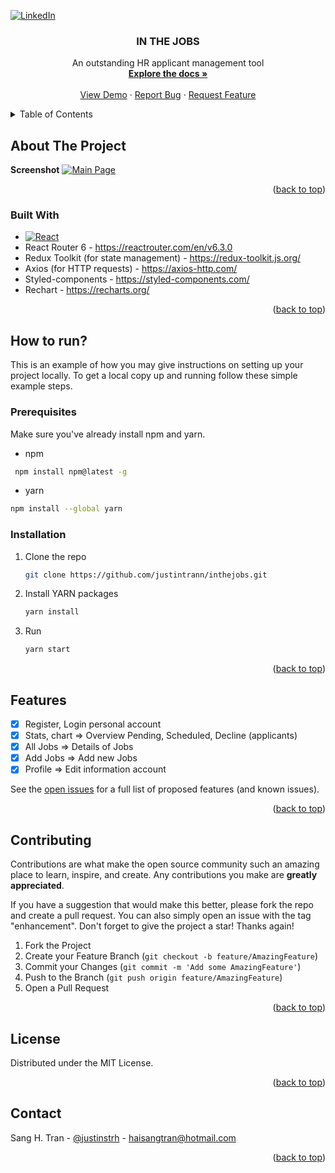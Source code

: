 
<!-- Improved compatibility of back to top link: See: https://github.com/othneildrew/Best-README-Template/pull/73 -->
<a name="readme-top"></a>

<!-- PROJECT SHIELDS -->
<!--
*** I'm using markdown "reference style" links for readability.
*** Reference links are enclosed in brackets [ ] instead of parentheses ( ).
*** See the bottom of this document for the declaration of the reference variables
*** for contributors-url, forks-url, etc. This is an optional, concise syntax you may use.
*** https://www.markdownguide.org/basic-syntax/#reference-style-links
-->
[![LinkedIn][linkedin-shield]][linkedin-url]



<!-- PROJECT LOGO -->
<h3 align="center">IN THE JOBS</h3>

  <p align="center">
    An outstanding HR applicant management tool
    <br />
    <a href="https://github.com/justintrann/inthejobs"><strong>Explore the docs »</strong></a>
    <br />
    <br />
    <a href="https://inthejobs.vercel.app">View Demo</a>
    ·
    <a href="https://github.com/justintrann/inthejobs/issues">Report Bug</a>
    ·
    <a href="https://github.com/justintrann/inthejobs/issues">Request Feature</a>
  </p>
</div>



<!-- TABLE OF CONTENTS -->
<details>
  <summary>Table of Contents</summary>
  <ol>
    <li>
      <a href="#about-the-project">About The Project</a>
      <ul>
        <li><a href="#built-with">Built With</a></li>
      </ul>
    </li>
    <li>
      <a href="#how-to-run">How to run?</a>
      <ul>
        <li><a href="#prerequisites">Prerequisites</a></li>
        <li><a href="#installation">Installation</a></li>
      </ul>
    </li>
    <li><a href="#usage">Usage</a></li>
    <li><a href="#features">Features</a></li>
    <li><a href="#contributing">Contributing</a></li>
    <li><a href="#license">License</a></li>
    <li><a href="#contact">Contact</a></li>

  </ol>
</details>



<!-- ABOUT THE PROJECT -->
## About The Project
**Screenshot**
[![Main Page][product-screenshot]]()



<p align="right">(<a href="#readme-top">back to top</a>)</p>


### Built With

* [![React][React.js]][React-url]
* React Router 6 - https://reactrouter.com/en/v6.3.0
* Redux Toolkit (for state management) - https://redux-toolkit.js.org/
* Axios (for HTTP requests) - https://axios-http.com/
* Styled-components - https://styled-components.com/
* Rechart - https://recharts.org/
<p align="right">(<a href="#readme-top">back to top</a>)</p>



<!-- GETTING STARTED -->
## How to run?

This is an example of how you may give instructions on setting up your project locally.
To get a local copy up and running follow these simple example steps.

### Prerequisites

Make sure you've already install npm and yarn.
* npm
 ```sh
  npm install npm@latest -g
  ```
 * yarn
  ```sh
  npm install --global yarn
  ```
  

### Installation

1. Clone the repo
   ```sh
   git clone https://github.com/justintrann/inthejobs.git
   ```
3. Install YARN packages
   ```sh
   yarn install
   ```
4. Run 
   ```sh
   yarn start
   ```

<p align="right">(<a href="#readme-top">back to top</a>)</p>


<!-- Features-->
## Features
- [x] Register, Login personal account
- [x] Stats, chart => Overview Pending, Scheduled, Decline (applicants)
- [x] All Jobs => Details of Jobs
- [x] Add Jobs => Add new Jobs
- [x] Profile => Edit information account

See the [open issues](https://github.com/github_username/repo_name/issues) for a full list of proposed features (and known issues).

<p align="right">(<a href="#readme-top">back to top</a>)</p>



<!-- CONTRIBUTING -->
## Contributing

Contributions are what make the open source community such an amazing place to learn, inspire, and create. Any contributions you make are **greatly appreciated**.

If you have a suggestion that would make this better, please fork the repo and create a pull request. You can also simply open an issue with the tag "enhancement".
Don't forget to give the project a star! Thanks again!

1. Fork the Project
2. Create your Feature Branch (`git checkout -b feature/AmazingFeature`)
3. Commit your Changes (`git commit -m 'Add some AmazingFeature'`)
4. Push to the Branch (`git push origin feature/AmazingFeature`)
5. Open a Pull Request

<p align="right">(<a href="#readme-top">back to top</a>)</p>



<!-- LICENSE -->
## License

Distributed under the MIT License.

<p align="right">(<a href="#readme-top">back to top</a>)</p>



<!-- CONTACT -->
## Contact

Sang H. Tran - [@justinstrh](https://twitter.com/justinstrh) - haisangtran@hotmail.com


<p align="right">(<a href="#readme-top">back to top</a>)</p>







<!-- MARKDOWN LINKS & IMAGES -->
<!-- https://www.markdownguide.org/basic-syntax/#reference-style-links -->

[product-screenshot]:https://i.postimg.cc/L61SVC4y/122121.jpg
[contributors-shield]: https://img.shields.io/github/contributors/github_username/repo_name.svg?style=for-the-badge
[contributors-url]: https://github.com/justintrann/inthejobs/graphs/contributors
[forks-shield]: https://img.shields.io/github/forks/github_username/repo_name.svg?style=for-the-badge
[forks-url]: https://github.com/github_username/repo_name/network/members
[stars-shield]: https://img.shields.io/github/stars/github_username/repo_name.svg?style=for-the-badge
[stars-url]: https://github.com/justintrann/inthejobs/stargazers
[issues-shield]: https://img.shields.io/github/issues/github_username/repo_name.svg?style=for-the-badge
[issues-url]: https://github.com/github_username/repo_name/issues
[license-shield]: https://img.shields.io/github/license/github_username/repo_name.svg?style=for-the-badge
[license-url]: https://github.com/github_username/repo_name/blob/master/LICENSE.txt
[linkedin-shield]: https://img.shields.io/badge/-LinkedIn-black.svg?style=for-the-badge&logo=linkedin&colorB=555
[linkedin-url]: https://www.linkedin.com/in/haisangtran/
[product-screenshot]: images/screenshot.png
[Next.js]: https://img.shields.io/badge/next.js-000000?style=for-the-badge&logo=nextdotjs&logoColor=white
[Next-url]: https://nextjs.org/
[React.js]: https://img.shields.io/badge/React-20232A?style=for-the-badge&logo=react&logoColor=61DAFB
[React-url]: https://reactjs.org/
[Vue.js]: https://img.shields.io/badge/Vue.js-35495E?style=for-the-badge&logo=vuedotjs&logoColor=4FC08D
[Vue-url]: https://vuejs.org/
[Angular.io]: https://img.shields.io/badge/Angular-DD0031?style=for-the-badge&logo=angular&logoColor=white
[Angular-url]: https://angular.io/
[Svelte.dev]: https://img.shields.io/badge/Svelte-4A4A55?style=for-the-badge&logo=svelte&logoColor=FF3E00
[Svelte-url]: https://svelte.dev/
[Laravel.com]: https://img.shields.io/badge/Laravel-FF2D20?style=for-the-badge&logo=laravel&logoColor=white
[Laravel-url]: https://laravel.com
[Bootstrap.com]: https://img.shields.io/badge/Bootstrap-563D7C?style=for-the-badge&logo=bootstrap&logoColor=white
[Bootstrap-url]: https://getbootstrap.com
[JQuery.com]: https://img.shields.io/badge/jQuery-0769AD?style=for-the-badge&logo=jquery&logoColor=white
[JQuery-url]: https://jquery.com

